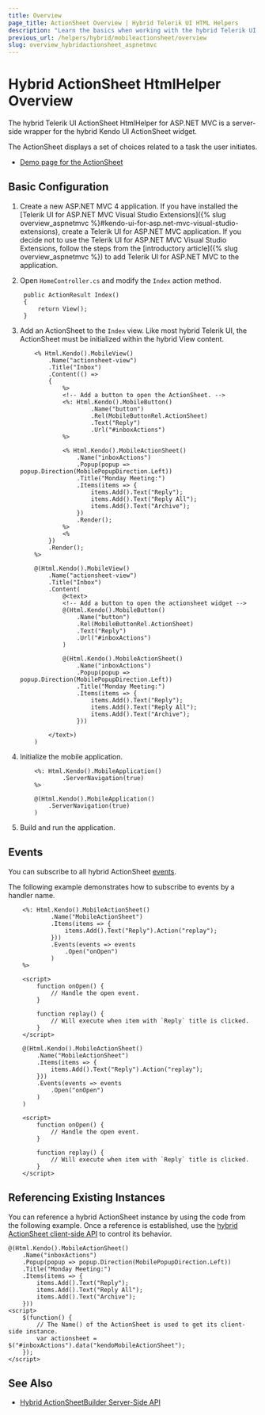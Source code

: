 ```yaml
---
title: Overview
page_title: ActionSheet Overview | Hybrid Telerik UI HTML Helpers
description: "Learn the basics when working with the hybrid Telerik UI ActionSheet HtmlHelper for ASP.NET MVC."
previous_url: /helpers/hybrid/mobileactionsheet/overview
slug: overview_hybridactionsheet_aspnetmvc
---
```


# Hybrid ActionSheet HtmlHelper Overview

The hybrid Telerik UI ActionSheet HtmlHelper for ASP.NET MVC is a server-side wrapper for the hybrid Kendo UI ActionSheet widget.

The ActionSheet displays a set of choices related to a task the user initiates.

* [Demo page for the ActionSheet](http://demos.telerik.com/kendo-ui/m/index#actionsheet/index)

## Basic Configuration

1. Create a new ASP.NET MVC 4 application. If you have installed the [Telerik UI for ASP.NET MVC Visual Studio Extensions]({% slug overview_aspnetmvc %}#kendo-ui-for-asp.net-mvc-visual-studio-extensions), create a Telerik UI for ASP.NET MVC application. If you decide not to use the Telerik UI for ASP.NET MVC Visual Studio Extensions, follow the steps from the [introductory article]({% slug overview_aspnetmvc %}) to add Telerik UI for ASP.NET MVC to the application.
1. Open `HomeController.cs` and modify the `Index` action method.

        public ActionResult Index()
        {
            return View();
        }

1. Add an ActionSheet to the `Index` view. Like most hybrid Telerik UI, the ActionSheet must be initialized within the hybrid View content.

    ```ASPX
        <% Html.Kendo().MobileView()
            .Name("actionsheet-view")
            .Title("Inbox")
            .Content(() =>
            {
                %>
                <!-- Add a button to open the ActionSheet. -->
                <%: Html.Kendo().MobileButton()
                        .Name("button")
                        .Rel(MobileButtonRel.ActionSheet)
                        .Text("Reply")
                        .Url("#inboxActions")
                %>

                <% Html.Kendo().MobileActionSheet()
                    .Name("inboxActions")
                    .Popup(popup => popup.Direction(MobilePopupDirection.Left))
                    .Title("Monday Meeting:")
                    .Items(items => {
                        items.Add().Text("Reply");
                        items.Add().Text("Reply All");
                        items.Add().Text("Archive");
                    })
                    .Render();
                %>
                <%
            })
            .Render();
        %>
    ```
    ```Razor
        @(Html.Kendo().MobileView()
            .Name("actionsheet-view")
            .Title("Inbox")
            .Content(
                @<text>
                <!-- Add a button to open the actionsheet widget -->
                @(Html.Kendo().MobileButton()
                    .Name("button")
                    .Rel(MobileButtonRel.ActionSheet)
                    .Text("Reply")
                    .Url("#inboxActions")
                )

                @(Html.Kendo().MobileActionSheet()
                    .Name("inboxActions")
                    .Popup(popup => popup.Direction(MobilePopupDirection.Left))
                    .Title("Monday Meeting:")
                    .Items(items => {
                        items.Add().Text("Reply");
                        items.Add().Text("Reply All");
                        items.Add().Text("Archive");
                    }))

            </text>)
        )
    ```

1. Initialize the mobile application.

    ```ASPX
        <%: Html.Kendo().MobileApplication()
                .ServerNavigation(true)
        %>
    ```
    ```Razor
        @(Html.Kendo().MobileApplication()
            .ServerNavigation(true)
        )
    ```

1. Build and run the application.

## Events

You can subscribe to all hybrid ActionSheet [events](https://docs.telerik.com/kendo-ui/api/javascript/mobile/ui/actionsheet#events).

The following example demonstrates how to subscribe to events by a handler name.

```ASPX
    <%: Html.Kendo().MobileActionSheet()
            .Name("MobileActionSheet")
            .Items(items => {
                items.Add().Text("Reply").Action("replay");
            }))
            .Events(events => events
                .Open("onOpen")
            )
    %>

    <script>
        function onOpen() {
            // Handle the open event.
        }

        function replay() {
            // Will execute when item with `Reply` title is clicked.
        }
    </script>
```
```Razor
    @(Html.Kendo().MobileActionSheet()
        .Name("MobileActionSheet")
        .Items(items => {
            items.Add().Text("Reply").Action("replay");
        }))
        .Events(events => events
            .Open("onOpen")
        )
    )

    <script>
        function onOpen() {
            // Handle the open event.
        }

        function replay() {
            // Will execute when item with `Reply` title is clicked.
        }
    </script>
```

## Referencing Existing Instances

You can reference a hybrid ActionSheet instance by using the code from the following example. Once a reference is established, use the [hybrid ActionSheet client-side API](https://docs.telerik.com/kendo-ui/api/javascript/mobile/ui/actionsheet#methods) to control its behavior.

    @(Html.Kendo().MobileActionSheet()
        .Name("inboxActions")
        .Popup(popup => popup.Direction(MobilePopupDirection.Left))
        .Title("Monday Meeting:")
        .Items(items => {
            items.Add().Text("Reply");
            items.Add().Text("Reply All");
            items.Add().Text("Archive");
        }))
    <script>
        $(function() {
            // The Name() of the ActionSheet is used to get its client-side instance.
            var actionsheet = $("#inboxActions").data("kendoMobileActionSheet");
        });
    </script>

## See Also

* [Hybrid ActionSheetBuilder Server-Side API](/api/Kendo.Mvc.UI.Fluent/MobileActionSheetBuilder)
